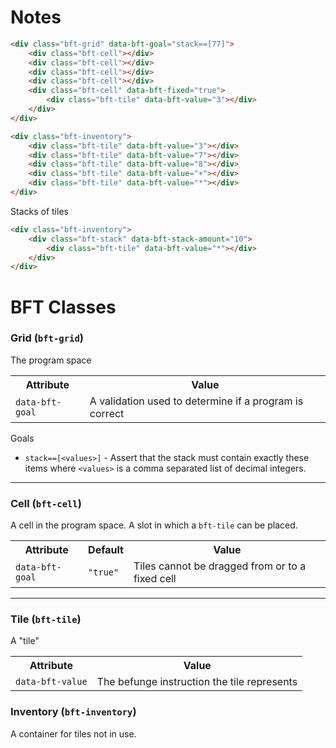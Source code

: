 # Notes

```html
<div class="bft-grid" data-bft-goal="stack==[77]">
    <div class="bft-cell"></div>
    <div class="bft-cell"></div>
    <div class="bft-cell"></div>
    <div class="bft-cell"></div>
    <div class="bft-cell" data-bft-fixed="true">
        <div class="bft-tile" data-bft-value="3"></div>
    </div>
</div>

<div class="bft-inventory">
    <div class="bft-tile" data-bft-value="3"></div>
    <div class="bft-tile" data-bft-value="7"></div>
    <div class="bft-tile" data-bft-value="8"></div>
    <div class="bft-tile" data-bft-value="+"></div>
    <div class="bft-tile" data-bft-value="*"></div>
</div>
```

Stacks of tiles

```html
<div class="bft-inventory">
    <div class="bft-stack" data-bft-stack-amount="10">
        <div class="bft-tile" data-bft-value="*"></div>
    </div>
</div>
```

# BFT Classes

### Grid (`bft-grid`)

The program space

<table>
    <tr>
        <th>Attribute</th>
        <th>Value</th>
    </tr>
    <tr>
        <td><code>data-bft-goal</code></td>
        <td>A validation used to determine if a program is correct</td>
    </tr>
</table>

Goals
- `stack==[<values>]` - Assert that the stack must contain exactly these items where `<values>` is a comma separated list of decimal integers.

<hr>

### Cell (`bft-cell`)

A cell in the program space. A slot in which a `bft-tile` can be placed.

<table>
    <tr>
        <th>Attribute</th>
        <th>Default</th>
        <th>Value</th>
    </tr>
    <tr>
        <td><code>data-bft-goal</code></td>
        <td><code>"true"</code></td>
        <td>Tiles cannot be dragged from or to a fixed cell</td>
    </tr>
</table>

<hr>

### Tile (`bft-tile`)

A "tile"

<table>
    <tr>
        <th>Attribute</th>
        <th>Value</th>
    </tr>
    <tr>
        <td><code>data-bft-value</code></td>
        <td>The befunge instruction the tile represents</td>
    </tr>
</table>

### Inventory (`bft-inventory`)

A container for tiles not in use.

